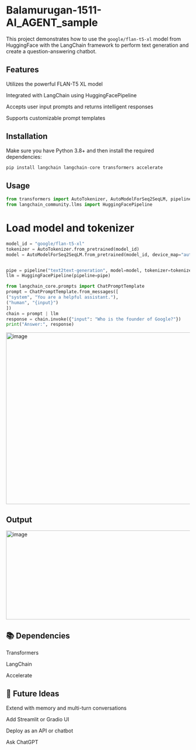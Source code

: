# Balamurugan-1511-AI_AGENT_sample
This project demonstrates how to use the ```google/flan-t5-xl``` model from HuggingFace with the LangChain framework to perform text generation and create a question-answering chatbot.

##  Features
Utilizes the powerful FLAN-T5 XL model

Integrated with LangChain using HuggingFacePipeline

Accepts user input prompts and returns intelligent responses

Supports customizable prompt templates

##  Installation
Make sure you have Python 3.8+ and then install the required dependencies:

```Python
pip install langchain langchain-core transformers accelerate
```
## Usage
```Python
from transformers import AutoTokenizer, AutoModelForSeq2SeqLM, pipeline
from langchain_community.llms import HuggingFacePipeline

```

# Load model and tokenizer
```Python
model_id = "google/flan-t5-xl"
tokenizer = AutoTokenizer.from_pretrained(model_id)
model = AutoModelForSeq2SeqLM.from_pretrained(model_id, device_map="auto")


pipe = pipeline("text2text-generation", model=model, tokenizer=tokenizer)
llm = HuggingFacePipeline(pipeline=pipe)

from langchain_core.prompts import ChatPromptTemplate
prompt = ChatPromptTemplate.from_messages([
("system", "You are a helpful assistant."),
("human", "{input}")
])
chain = prompt | llm
response = chain.invoke({"input": "Who is the founder of Google?"})
print("Answer:", response)

```

<img width="1121" height="469" alt="image" src="https://github.com/user-attachments/assets/6a026507-f8ff-4c95-b9e6-59a335cb102e" />

##  Output
<img width="711" height="243" alt="image" src="https://github.com/user-attachments/assets/654db5a0-f0ba-4b8b-ab38-e04a088aa6de" />

## 📚 Dependencies
Transformers

LangChain

Accelerate

## 🔮 Future Ideas
Extend with memory and multi-turn conversations

Add Streamlit or Gradio UI

Deploy as an API or chatbot










Ask ChatGPT
